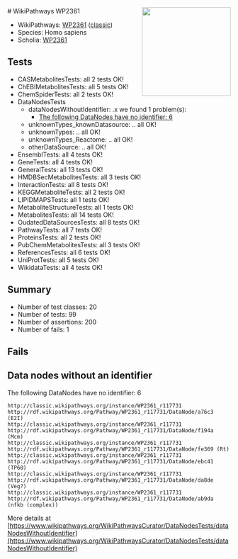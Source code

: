 <img style="float: right; width: 200px" src="https://upload.wikimedia.org/wikipedia/commons/thumb/8/83/Wplogo_with_text_500.png/640px-Wplogo_with_text_500.png" />
# WikiPathways WP2361

* WikiPathways: [WP2361](https://wikipathways.org/pathways/WP2361) ([classic](https://classic.wikipathways.org/instance/WP2361))
* Species: Homo sapiens
* Scholia: [WP2361](https://scholia.toolforge.org/wikipathways/WP2361)
## Tests
* CASMetabolitesTests: all 2 tests OK!
* ChEBIMetabolitesTests: all 5 tests OK!
* ChemSpiderTests: all 2 tests OK!
* DataNodesTests
    * dataNodesWithoutIdentifier: .x we found 1 problem(s):
        * [The following DataNodes have no identifier: 6](#d2d32fa5)
    * unknownTypes_knownDatasource: .. all OK!
    * unknownTypes: .. all OK!
    * unknownTypes_Reactome: .. all OK!
    * otherDataSource: .. all OK!
* EnsemblTests: all 4 tests OK!
* GeneTests: all 4 tests OK!
* GeneralTests: all 13 tests OK!
* HMDBSecMetabolitesTests: all 3 tests OK!
* InteractionTests: all 8 tests OK!
* KEGGMetaboliteTests: all 2 tests OK!
* LIPIDMAPSTests: all 1 tests OK!
* MetaboliteStructureTests: all 1 tests OK!
* MetabolitesTests: all 14 tests OK!
* OudatedDataSourcesTests: all 8 tests OK!
* PathwayTests: all 7 tests OK!
* ProteinsTests: all 2 tests OK!
* PubChemMetabolitesTests: all 3 tests OK!
* ReferencesTests: all 6 tests OK!
* UniProtTests: all 5 tests OK!
* WikidataTests: all 4 tests OK!


## Summary

* Number of test classes: 20
* Number of tests: 99
* Number of assertions: 200
* Number of fails: 1

## Fails

<a name="d2d32fa5" />

## Data nodes without an identifier

The following DataNodes have no identifier: 6
```
http://classic.wikipathways.org/instance/WP2361_r117731 http://rdf.wikipathways.org/Pathway/WP2361_r117731/DataNode/a76c3 (E2I)
http://classic.wikipathways.org/instance/WP2361_r117731 http://rdf.wikipathways.org/Pathway/WP2361_r117731/DataNode/f194a (Mcm)
http://classic.wikipathways.org/instance/WP2361_r117731 http://rdf.wikipathways.org/Pathway/WP2361_r117731/DataNode/fe369 (Rt)
http://classic.wikipathways.org/instance/WP2361_r117731 http://rdf.wikipathways.org/Pathway/WP2361_r117731/DataNode/ebc41 (TP60)
http://classic.wikipathways.org/instance/WP2361_r117731 http://rdf.wikipathways.org/Pathway/WP2361_r117731/DataNode/da8de (Veg?)
http://classic.wikipathways.org/instance/WP2361_r117731 http://rdf.wikipathways.org/Pathway/WP2361_r117731/DataNode/ab9da (nfkb (complex))
```

More details at [https://www.wikipathways.org/WikiPathwaysCurator/DataNodesTests/dataNodesWithoutIdentifier](https://www.wikipathways.org/WikiPathwaysCurator/DataNodesTests/dataNodesWithoutIdentifier)


